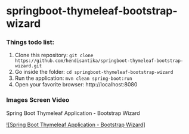 # springboot-thymeleaf-bootstrap-wizard
### Things todo list:
1. Clone this repository: `git clone https://github.com/hendisantika/springboot-thymeleaf-bootstrap-wizard.git`
2. Go inside the folder: `cd springboot-thymeleaf-bootstrap-wizard`
3. Run the application: `mvn clean spring-boot:run`
4. Open your favorite browser: http://localhost:8080

### Images Screen Video

Spring Boot Thymeleaf Application - Bootstrap Wizard

[![Spring Boot Thymeleaf Application - Bootstrap Wizard]](img/Spring%20Boot%20Thymeleaf%20Application%20-%20Bootstrap%20Wizard.mp4 "Spring Boot Thymeleaf Application - Bootstrap Wizard")

